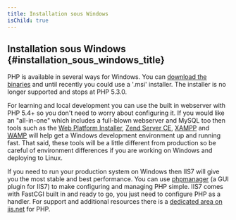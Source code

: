```yaml
---
title: Installation sous Windows
isChild: true
---
```


## Installation sous Windows {#installation_sous_windows_title}

PHP is available in several ways for Windows. You can [download the binaries][php-downloads] and until recently you could use a '.msi' 
installer. The installer is no longer supported and stops at PHP 5.3.0.

For learning and local development you can use the built in webserver with PHP 5.4+ so you don't need to worry about configuring it. If you 
would like an "all-in-one" which includes a full-blown webserver and MySQL too then tools such as the [Web Platform Installer][wpi], 
[Zend Server CE][zsce], [XAMPP][xampp] and [WAMP][wamp] will help get a Windows development environment up and running fast. That said, these tools will be 
a little different from production so be careful of environment differences if you are working on Windows and deploying to Linux.

If you need to run your production system on Windows then IIS7 will give you the most stable and best performance. You can use 
[phpmanager][phpmanager] (a GUI plugin for IIS7) to make configuring and managing PHP simple. IIS7 comes with FastCGI built in and ready 
to go, you just need to configure PHP as a handler. For support and additional resources there is a [dedicated area on iis.net][php-iis] for 
PHP.

[php-downloads]: http://windows.php.net
[phpmanager]: http://phpmanager.codeplex.com/
[wpi]: http://www.microsoft.com/web/downloads/platform.aspx
[zsce]: http://www.zend.com/en/products/server-ce/
[xampp]: http://www.apachefriends.org/en/xampp.html
[wamp]: http://www.wampserver.com/
[php-iis]: http://php.iis.net/
